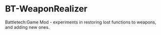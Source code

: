 # BT-WeaponRealizer

Battletech:Game Mod - experiments in restoring lost functions to weapons, and adding new ones.
